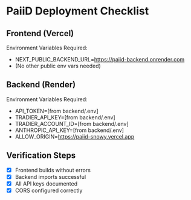 # PaiiD Deployment Checklist

## Frontend (Vercel)
Environment Variables Required:
- NEXT_PUBLIC_BACKEND_URL=https://paiid-backend.onrender.com
- (No other public env vars needed)

## Backend (Render)
Environment Variables Required:
- API_TOKEN=[from backend/.env]
- TRADIER_API_KEY=[from backend/.env]
- TRADIER_ACCOUNT_ID=[from backend/.env]
- ANTHROPIC_API_KEY=[from backend/.env]
- ALLOW_ORIGIN=https://paiid-snowy.vercel.app

## Verification Steps
- [x] Frontend builds without errors
- [x] Backend imports successful
- [x] All API keys documented
- [x] CORS configured correctly
